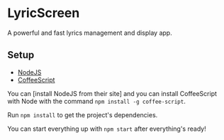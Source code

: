 # LyricScreen

A powerful and fast lyrics management and display app.

## Setup

* [NodeJS][node]
* [CoffeeScript][coffeescript]

You can [install NodeJS from their site] and you can install CoffeeScript with
Node with the command `npm install -g coffee-script`.

Run `npm install` to get the project's dependencies.

You can start everything up with `npm start` after everything's ready!



[node]: https://nodejs.org
[coffeescript]: http://coffeescript.org
